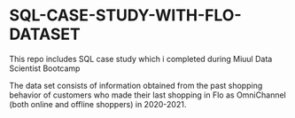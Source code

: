 # SQL-CASE-STUDY-WITH-FLO-DATASET
This repo includes SQL case study which i completed during Miuul Data Scientist Bootcamp 

The data set consists of information obtained from the past shopping behavior of customers who made their last shopping in Flo as OmniChannel (both online and offline shoppers) in 2020-2021. 

